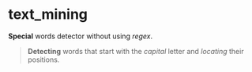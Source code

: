 # text_mining
**Special** words detector without using *regex*.

>**Detecting** words that start with the *capital* letter and *locating* their positions.
